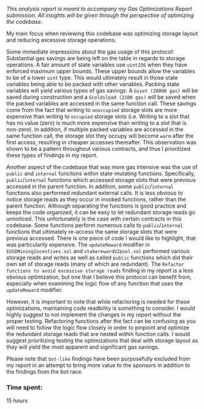 *This analysis report is meant to accompany my Gas Optimizations Report submission. All insights will be given through the perspective of optimizing the codebase.*

My main focus when reviewing this codebase was optimizing storage layout and reducing excessive storage operations.

Some immediate impressions about the gas usage of this protocol: Substantial gas savings are being left on the table in regards to storage operations. A fair amount of state variables use `uint256` when they have enforced maximum upper bounds. These upper bounds allow the variables to be of a lower `uint` type. This would ultimately result in those state variables being able to be packed with other variables. Packing state variables will yield various types of gas savings: A `Gsset (20000 gas)` will be saved during construction and a `Gcoldsload (2100 gas)` will be saved when the packed variables are accessed in the same function call. These savings come from the fact that writing to `unoccupied` storage slots are more expensive than writing to `occupied` storage slots (i.e. Writing to a slot that has no value (zero) is much more expensive than writing to a slot that is non-zero). In addition, if multiple packed variables are accessed in the same function call, the storage slot they occupy will become `warm` after the first access, resulting in cheaper accesses thereafter. This observation was shown to be a pattern throughout various contracts, and thus I prioritized these types of findings in my report. 

Another aspect of the codebase that was more gas intensive was the use of `public` and `internal` funcitons within state-mutating functions. Specifically, `public`/`internal` functions which accessed storage slots that were previous accessed in the parent function. In addition, some `public`/`internal` functions also performed redundant external calls. It is less obvious to notice storage reads as they occur in invoked functions, rather than the parent function. Although separating the functions is good practice and keeps the code organized, it can be easy to let redundant storage reads go unnoticed. This unfortunately is the case with certain contracts in this codebase. Some functions perform numerous calls to `public`/`internal` functions that ultimately re-access the same storage slots that were previous accessed. There is one piece of code I would like to highlight, that was particularily expensive. The `updateReward` modifier in `EUSDMiningIncentives.sol` and `stakerewardV2pool.sol` performed various storage reads and writes as well as called `public` functions which did their own set of storage reads (many of which are redundant). The `Refactor functions to avoid excessive storage reads` finding in my report is a less obvious optimization, but one that I believe this protocol can benefit from, especially when examining the logic flow of any function that uses the `updateReward` modifier. 

However, it is important to note that while refactoring is needed for these optimizations, maintaining code readbility is something to consider. I would highly suggest to not implement the changes in my report without the proper testing. Refactoring functions after the fact can be confusing as you will need to follow the logic flow closely in order to pinpoint and optimize the redundant storage reads that are nested within function calls. I would suggest prioritizing testing the optimizations that deal with storage layout as they will yield the most apparent and significant gas savings. 

Please note that `bot-like` findings have been purposefully excluded from my report in an attempt to bring more value to the sponsors in addition to the findings from the bot race.

### Time spent:
15 hours
